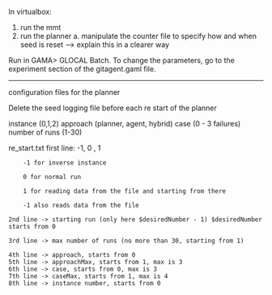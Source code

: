 In virtualbox:

1. run the mmt
2. run the planner
	a. manipulate the counter file to specify how and when seed is reset --> explain this in a clearer way

Run in GAMA> GLOCAL Batch. To change the parameters, go to the experiment section of the gitagent.gaml file.


-------------------------
configuration files for the planner

Delete the seed logging file before each re start of the planner

instance (0,1,2) approach (planner, agent, hybrid) case (0 - 3 failures) number of runs (1-30)

re_start.txt
	first line: -1, 0 , 1

		-1 for inverse instance 

		0 for normal run

		1 for reading data from the file and starting from there

		-1 also reads data from the file

	2nd line -> starting run (only here $desiredNumber - 1) $desiredNumber starts from 0

	3rd line -> max number of runs (no more than 30, starting from 1)

	4th line -> approach, starts from 0
	5th line -> approachMax, starts from 1, max is 3
	6th line -> case, starts from 0, max is 3
	7th line -> caseMax, starts from 1, max is 4
	8th line -> instance number, starts from 0

     
